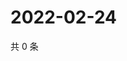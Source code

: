 # 2022-02-24

共 0 条

<!-- BEGIN WEIBO -->
<!-- 最后更新时间 Thu Feb 24 2022 02:16:11 GMT+0800 (China Standard Time) -->

<!-- END WEIBO -->
